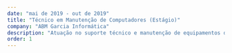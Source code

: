 ```yaml
---
date: "mai de 2019 - out de 2019"
title: "Técnico em Manutenção de Computadores (Estágio)"
company: "ABM Garcia Informática"
description: "Atuação no suporte técnico e manutenção de equipamentos de informática, realizando reparos, configurações de rede e atendimento direto a clientes na área de tecnologia."
order: 1
---
```

